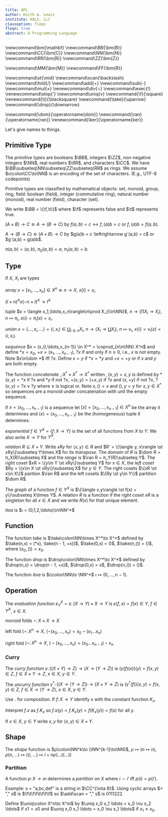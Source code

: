 ```yaml
---
title: APL
author: Keith A. Lewis
institute: KALX, LLC
classoption: fleqn
fleqn: true
abstract: A Programming Language
...
```



\newcommand\bm{\mathbf}
\newcommand\BB{\bm{B}}
\newcommand\CC{\bm{C}}
\newcommand\NN{\bm{N}}
\newcommand\RR{\bm{R}}
\newcommand\ZZ{\bm{Z}}

\newcommand\MM{\bm{M}}
\newcommand\FF{\bm{R}}

\newcommand\st{\mid}
\newcommand\scan{\backslash}
\newcommand\fold{/}
\newcommand\add{+}
\newcommand\sub{-}
\newcommand\mul{×}
\renewcommand\div{÷}
\newcommand\exec{!}
\renewcommand\stop{'}
\newcommand\uniq{ν}
\newcommand{\f}{\square}
\renewcommand{\t}{\blacksquare}
\newcommand{\take}{\uparrow}
\newcommand{\drop}{\downarrow}

\newcommand{\dom}{\operatorname{dom}}
\newcommand{\ran}{\operatorname{ran}}
\renewcommand{\ker}{\operatorname{ker}}

Let's give names to things.

## Primitive Type

The _primitive types_ are
booleans $\BB$,
integers $\ZZ$,
non-negative integers $\NN$,
real numbers $\RR$, 
and characters $\CC$.
We have $\BB\subseteq\NN\subseteq\ZZ\subseteq\RR$ as rings.
We assume $u\colon\CC\to\NN$ is an encoding of the set of characters. (E.g., UTF-8 codepoints)

Primitive types are classified by mathematical objects: set, monoid, group, ring, field:
boolean (field),
integer (commutative ring),
natural number (monoid),
real number (field),
character (set).

We write $\BB = \{\f,\t\}$ where $\f$ represents false and $\t$ represents true.

$(A\times B)\to C\cong A\to (B\to C)$ by $f(a,b) = c \leftrightarrow f,(a)b = c$ or $f,(a)b = f(a,b)$.

$A\to (B\to C) \cong (A\times B)\to C$ by $g(a)b = c \leftrightarrow g`(a,b) = c$ or $g`(a,b) = g(a)b$.

$\pi(a,b) = (a,b)$, $\pi_0(a,b) = a$, $\pi_1(a,b) = b$.

## Type

If $X$, $X_i$ are types

_array_ $x = [x_1,\ldots,x_n]\in X^n\cong n\to X$, $x[i] = x_i$.

$(I\times n)^A x (-n\times I)^A \to I^A$

_tuple_ $x = \langle x_1,\ldots,x_n\rangle\in\prod X_{i\in\NN}$, $n\to(\prod X_i\to X_i)$,
$n\mapsto π_i$, 
$x\langle i\rangle = π_i(x) = x_i$.

_union_ $x = \{\ldots,x_i,\ldots\} = \langle i,x_i\rangle\in\coprod_{i\in n} X_i$, $n\to(X_i\to\coprod X_i)$,
$n\mapsto ν_i$, $x\{i\} = ν_i(x) = \langle i,x_i\rangle$.

_sequence_ $x = (x_0,\ldots,x_{n-1}) \in X^* = \coprod_{n\in\NN} X^n$ and define
$*x = x_0$,
$+x = (x_1,\ldots,x_{n-1})$, $?x$ if and only if $n\ge 0$, i.e., $x$ is not empty.
Note $x\in\dom *$ iff $?x$.
Define $x = y$ if $*x = *y$ and $+x = +y$ or if $x$ and $y$ are both empty.

The function _concatenate_ $,\colon X^*\times X^*\to X^*$
written $,(x,y) = x,y$
is defined by $*(x,y) = *x$ if $?x$ and $*y$ if not $?x$,
$+(x,y) = (+x,y)$ if $?x$ and $(x,+y)$ if not $?x$,
$?(x,y) = ?x\vee ?y$ where $\vee$ is logical or.
Note $x,() = x$ and $(),y = y$ for $x,y\in X^*$ so
sequences are a monoid under concatenation with unit the empty sequence.

If $x = (x_0,\ldots,x_{n-1})$ is a sequence let
$[x] = [x_0,\ldots,x_{n-1}]\in X^n$ be the array it determines
and $\langle x\rangle = \langle x_0,\ldots,x_{n-1}\rangle$ be the (homogeneous) tuple
it determines.

_exponential_ $f\in Y^X = \{f\colon X\to Y\}$ is the set of all functions from $X$ to $Y$.
We also write $X\to Y$ for $Y^X$.

_relation_ $R\subseteq X\times Y$. Write $xRy$ for $\langle x,y\rangle\in R$
and $R' = \{\langle y, x\rangle \st xRy\}\subseteq Y\times X$ for its _transpose_.
The _domain_ of $R$ is $\dom R = π_X(R)\subseteq X$ and
the _range_ is $\ran R = π_Y(R)\subseteq Y$.
The _right coset_ $xR = \{y\in Y \st xRy\}\subseteq Y$ for $x\in X$,
the _left coset_ $Ry = \{x\in X \st xRy\}\subseteq X$ for $y\in Y$.
The right cosets $\{xR \st x\in X\}$
parition $\ran R$ and the left cosets $\{Ry \st y\in Y\}$ partition $\dom R$.

The _graph_ of a function $f\in Y^X$ is
$\{\langle x,y\rangle \st f(x) = y\}\subseteq X\times Y$. A relation $R$ is a function if the
_right coset_ $xR$ is a singleton for all $x\in X$ and we
write $R(x)$ for that unique element.

_itoa_ is $ι = (0,1,2,\ldots)\in\NN^*$

## Function

The function _take_ is $\take\colon\NN\times X^*\to X^*$
defined by $\take(n,x) = (*x), \take(n - 1, +x))$, $\take(0,x) = ()$, $\take(n,()) = ()$,
where $(x_0, ()) = x_0$.

The function _drop_ is $\drop\colon\NN\times X^*\to X^*$
defined by $\drop(n,x) = \drop(n - 1, +x)$, $\drop(0,x) = x$, $\drop(n,()) = ()$.

The function _itoa_ is $ι\colon\NN\to \NN^*$ $ι\mapsto (0,\ldots,n-1)$.

## Operation

The _evaluation function_ $ε_Y^X = ε\colon (X\to Y)\times X\to Y$
is $ε(f,x) = f(x)\in Y$, $f\in Y^X$, $x\in X$.

monoid folds $\star\colon X\times X\to X$

left fold $(\star\colon X^n\to X$, $(\star(x_0,\ldots,x_n) = x_0\star(x_1\dots x_n)$

right fold $)\star\colon X^n\to X$, $)\star(x_0,\ldots,x_n) = (x_0\dots x_{n-1})\star x_n$

### Curry

The _curry function_ $γ\colon ((X\times Y)\to Z)\to (X\to(Y\to Z))$ is
$(γ(f)(x))(y) = f(x,y)\in Z$, $f\in X\times Y\to Z$, $x\in X$, $y\in Y$.

The _uncurry function_ $γ^*\colon ((X\to (Y\to Z))\to (X\times Y\to Z)$
is $(γ^*(f))(x,y) = f(x,y)\in Z$, $f\in X\to(Y\to Z)$, $x\in X$, $y\in Y$.

Use $.$ for composition. If $f\colon X\to Y$ identify $x$ with the constant function $K_x$.

Interpret $f.x$ as $f.K_x$ so $f.x(y) = f.K_x(y) = f(K_x(y)) = f(x)$ for all $y$.

If $x\in X$, $y\in Y$ write $x,y$ for $(x,y)\in X\times Y$.

## Shape

The _shape_ function is $ρ\colon\NN^k\to (\NN^{k-1}\to\NN)$, $ρ\mapsto(n \mapsto n)$,
$ρ(n,\ldots)\mapsto ((i,\ldots) \mapsto i + n ρ(\ldots)(\ldots))$

### Partition

A function $p\colon X\to\iota n$ determines a _partition_ on $X$ where $i\sim i'$ iff $p(i) = p(i')$.

Example: s = "a,bc,def" is a string in $\CC^{\iota 8}$. Using cyclic arrays
$= "," s$ is $\f\t\f\f\t\f\f\f$ so $\add\scan = "," s$ is $0111222$.

Define $\uniq\colon X^n\to X^m$ by $\uniq x_0 x_1 \ldots = x_0 \nu x_2 \ldots$
if $x1 = x0$ and $\uniq x_0 x_1 \ldots = x_0 \nu x_1 \ldots$ if $x_1 \not= x_0$.

<!--
## Remarks

Natural numbers $\NN = \{0, 1, \ldots\}$.

$\iota n = \{0, \ldots, n - 1\}$, $n\in\NN$.

$\iota\colon\NN\to\NN^*$ where $\NN^* = \coprod{n\ge0}\NN^n$.  
$\iota n\in\NN^n$.

Every expression is a list of data or functions in Polish notation.

Expressions are parsed right to left.

Data is pushed on the call stack.

Functions know what is on the call stack.

_Each_ is $f␣\scan␣x␣y␣\ldots$ is $f␣x␣f␣y␣\ldots$, $f␣g\scan ␣x$ is $f␣x␣g␣x$.

_Fold_ is $f \fold a␣b \ldots$ is $f␣a␣f␣b␣\ldots))$.

$K$ is the constant function $K\colon X\to\{Y\to X\}$ where $Kxy = x$.

Use $!$ for evaluation. 

_Array_ $X^{\iota n}$, $[␣x_0␣x_1␣\ldots\colon \iota n\to X$ by $i\mapsto x_i$.

_Tuple_ $\sqcap_{i\in I} X_i$, $\langle␣x_0␣x_1␣\ldots\colon I\to\coprod{i\in I}X_i$ by $i\mapsto (i, x_i)$.

## Examples

_Average_ $\div␣\stop␣\add\fold␣\add\fold K 1\scan␣x_0␣x_1␣\ldots$

## Types

_boolean_ $\BB$.

_integer_ $\ZZ$.

_unsigned_ $\NN$.

_number_ $\RR$.

_character_ $\CC$ utf-8 _code points_.

## Structures



Storage: stack (life of function), heap (life of process), persistent (across processes), lazy generators.
-->
